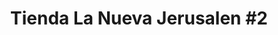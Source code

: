 ---
title: "Tienda La Nueva Jerusalen #2"
url: /san-jose-pinula/tienda-la-nueva-jerusalen-2/
shop: Kiosk
---